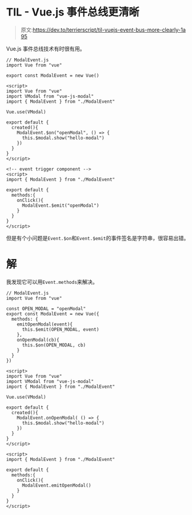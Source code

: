 # TIL - Vue.js 事件总线更清晰

> 原文:[https://dev.to/terrierscript/til-vuejs-event-bus-more-clearly-1a 95](https://dev.to/terrierscript/til---vuejs-event-bus-more-clearly-1a95)

Vue.js 事件总线技术有时很有用。

```
// ModalEvent.js
import Vue from "vue"

export const ModalEvent = new Vue() 
```

```
<script>
import Vue from "vue"
import VModal from "vue-js-modal"
import { ModalEvent } from "./ModalEvent"

Vue.use(VModal)

export default {
  created(){
    ModalEvent.$on("openModal", () => {
      this.$modal.show("hello-modal")
    })
  }
}
</script> 
```

```
<!-- event trigger component -->
<script>
import { ModalEvent } from "./ModalEvent"

export default {
  methods:{
    onClick(){
      ModalEvent.$emit("openModal")
    }
  }
}
</script> 
```

但是有个小问题是`Event.$on`和`Event.$emit`的事件签名是字符串，很容易出错。

# 解

我发现它可以用`Event.methods`来解决。

```
// ModalEvent.js
import Vue from "vue"

const OPEN_MODAL = "openModal"
export const ModalEvent = new Vue({
  methods: {
    emitOpenModal(event){
      this.$emit(OPEN_MODAL, event)
    },
    onOpenModal(cb){
      this.$on(OPEN_MODAL, cb)
    }
  }
}) 
```

```
<script>
import Vue from "vue"
import VModal from "vue-js-modal"
import { ModalEvent } from "./ModalEvent"

Vue.use(VModal)

export default {
  created(){
    ModalEvent.onOpenModal( () => {
      this.$modal.show("hello-modal")
    })
  }
}
</script> 
```

```
<script>
import { ModalEvent } from "./ModalEvent"

export default {
  methods:{
    onClick(){
      ModalEvent.emitOpenModal()
    }
  }
}
</script> 
```